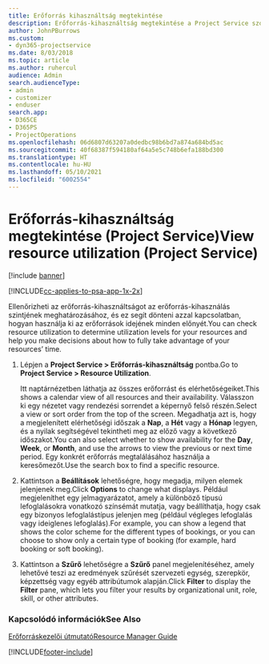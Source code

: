 ```yaml
---
title: Erőforrás kihasználtság megtekintése
description: Erőforrás-kihasználtság megtekintése a Project Service szolgáltatásban
author: JohnPBurrows
ms.custom:
- dyn365-projectservice
ms.date: 8/03/2018
ms.topic: article
ms.author: ruhercul
audience: Admin
search.audienceType:
- admin
- customizer
- enduser
search.app:
- D365CE
- D365PS
- ProjectOperations
ms.openlocfilehash: 06d6807d63207a0dedbc98b6bd7a874a684bd5ac
ms.sourcegitcommit: 40f68387f594180af64a5e5c748b6efa188bd300
ms.translationtype: HT
ms.contentlocale: hu-HU
ms.lasthandoff: 05/10/2021
ms.locfileid: "6002554"
---
```

# <a name="view-resource-utilization-project-service"></a><span data-ttu-id="04f4b-103">Erőforrás-kihasználtság megtekintése (Project Service)</span><span class="sxs-lookup"><span data-stu-id="04f4b-103">View resource utilization (Project Service)</span></span>

[!include [banner](../includes/psa-now-project-operations.md)]

[!INCLUDE[cc-applies-to-psa-app-1x-2x](../includes/cc-applies-to-psa-app-1x-2x.md)]

<span data-ttu-id="04f4b-104">Ellenőrizheti az erőforrás-kihasználtságot az erőforrás-kihasználás szintjének meghatározásához, és ez segít dönteni azzal kapcsolatban, hogyan használja ki az erőforrások idejének minden előnyét.</span><span class="sxs-lookup"><span data-stu-id="04f4b-104">You can check resource utilization to determine utilization levels for your resources and help you make decisions about how to fully take advantage of your resources’ time.</span></span>  
  
1. <span data-ttu-id="04f4b-105">Lépjen a **Project Service > Erőforrás-kihasználtság** pontba.</span><span class="sxs-lookup"><span data-stu-id="04f4b-105">Go to **Project Service > Resource Utilization**.</span></span> 

     <span data-ttu-id="04f4b-106">Itt naptárnézetben láthatja az összes erőforrást és elérhetőségeiket.</span><span class="sxs-lookup"><span data-stu-id="04f4b-106">This shows a calendar view of all resources and their availability.</span></span> <span data-ttu-id="04f4b-107">Válasszon ki egy nézetet vagy rendezési sorrendet a képernyő felső részén.</span><span class="sxs-lookup"><span data-stu-id="04f4b-107">Select a view or sort order from the top of the screen.</span></span> <span data-ttu-id="04f4b-108">Megadhatja azt is, hogy a megjelenített elérhetőségi időszak a **Nap**, a **Hét** vagy a **Hónap** legyen, és a nyilak segítségével tekintheti meg az előző vagy a következő időszakot.</span><span class="sxs-lookup"><span data-stu-id="04f4b-108">You can also select whether to show availability for the **Day**, **Week**, or **Month**, and use the arrows to view the previous or next time period.</span></span> <span data-ttu-id="04f4b-109">Egy konkrét erőforrás megtalálásához használja a keresőmezőt.</span><span class="sxs-lookup"><span data-stu-id="04f4b-109">Use the search box to find a specific resource.</span></span>      
  
2. <span data-ttu-id="04f4b-110">Kattintson a **Beállítások** lehetőségre, hogy megadja, milyen elemek jelenjenek meg.</span><span class="sxs-lookup"><span data-stu-id="04f4b-110">Click **Options** to change what displays.</span></span> <span data-ttu-id="04f4b-111">Például megjeleníthet egy jelmagyarázatot, amely a különböző típusú lefoglalásokra vonatkozó színsémát mutatja, vagy beállíthatja, hogy csak egy bizonyos lefoglalástípus jelenjen meg (például végleges lefoglalás vagy ideiglenes lefoglalás).</span><span class="sxs-lookup"><span data-stu-id="04f4b-111">For example, you can show a legend that shows the color scheme for the different types of bookings, or you can choose to show only a certain type of booking (for example, hard booking or soft booking).</span></span>  

3. <span data-ttu-id="04f4b-112">Kattintson a **Szűrő** lehetőségre a **Szűrő** panel megjelenítéséhez, amely lehetővé teszi az eredmények szűrését szervezeti egység, szerepkör, képzettség vagy egyéb attribútumok alapján.</span><span class="sxs-lookup"><span data-stu-id="04f4b-112">Click **Filter** to display the **Filter** pane, which lets you filter your results by organizational unit, role, skill, or other attributes.</span></span>  
  
### <a name="see-also"></a><span data-ttu-id="04f4b-113">Kapcsolódó információk</span><span class="sxs-lookup"><span data-stu-id="04f4b-113">See Also</span></span>  
 [<span data-ttu-id="04f4b-114">Erőforráskezelői útmutató</span><span class="sxs-lookup"><span data-stu-id="04f4b-114">Resource Manager Guide</span></span>](../psa/resource-manager-guide.md)


[!INCLUDE[footer-include](../includes/footer-banner.md)]